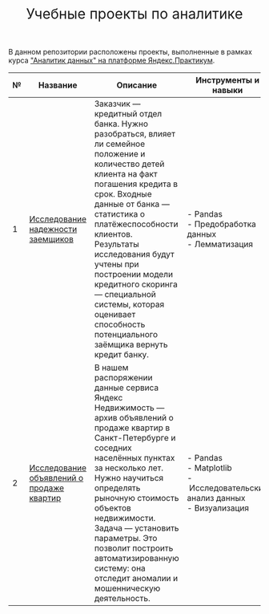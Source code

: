 <h1 style="font-weight:normal" align="center">
  &nbsp;Учебные проекты по аналитике&nbsp;
</h1>
<br>

В данном репозитории расположены проекты, выполненные в рамках курса ["Аналитик данных" на платформе Яндекс.Практикум](https://practicum.yandex.ru/data-analyst/).

| № | Название | Описание | Инструменты и навыки |
|---|---|---|---|
|1              |[Исследование надежности заемщиков](https://github.com/versiera/practicum_data_analysis/tree/main/project_1)|Заказчик — кредитный отдел банка. Нужно разобраться, влияет ли семейное положение и количество детей клиента на факт погашения кредита в срок. Входные данные от банка — статистика о платёжеспособности клиентов. Результаты исследования будут учтены при построении модели кредитного скоринга — специальной системы, которая оценивает способность потенциального заёмщика вернуть кредит банку.| - Pandas</br>- Предобработка данных</br>- Лемматизация |
|2              |[Исследование объявлений о продаже квартир](https://github.com/versiera/practicum_data_analysis/tree/main/project_2)| В нашем распоряжении данные сервиса Яндекc Недвижимость — архив объявлений о продаже квартир в Санкт-Петербурге и соседних населённых пунктах за несколько лет. Нужно научиться определять рыночную стоимость объектов недвижимости. Задача — установить параметры. Это позволит построить автоматизированную систему: она отследит аномалии и мошенническую деятельность.| - Pandas</br>- Matplotlib</br>- Исследовательский анализ данных</br>- Визуализация |
